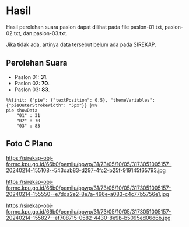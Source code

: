 # Hasil

Hasil perolehan suara paslon dapat dilihat pada file paslon-01.txt, paslon-02.txt, dan paslon-03.txt.

Jika tidak ada, artinya data tersebut belum ada pada SIREKAP.

## Perolehan Suara

 * Paslon 01: **31**.
 * Paslon 02: **70**.
 * Paslon 03: **83**.

```mermaid
%%{init: {"pie": {"textPosition": 0.5}, "themeVariables": {"pieOuterStrokeWidth": "5px"}} }%%
pie showData
    "01" : 31
    "02" : 70
    "03" : 83
```
## Foto C Plano

https://sirekap-obj-formc.kpu.go.id/66b0/pemilu/ppwp/31/73/05/10/05/3173051005157-20240214-155108--543dab83-d297-4fc2-b25f-919145f65793.jpg

https://sirekap-obj-formc.kpu.go.id/66b0/pemilu/ppwp/31/73/05/10/05/3173051005157-20240214-155550--e7dda2e2-8e7a-496e-a083-c4c77b5756e1.jpg

https://sirekap-obj-formc.kpu.go.id/66b0/pemilu/ppwp/31/73/05/10/05/3173051005157-20240214-155827--ef708715-0582-4430-8e9b-b5095ed06d6b.jpg
